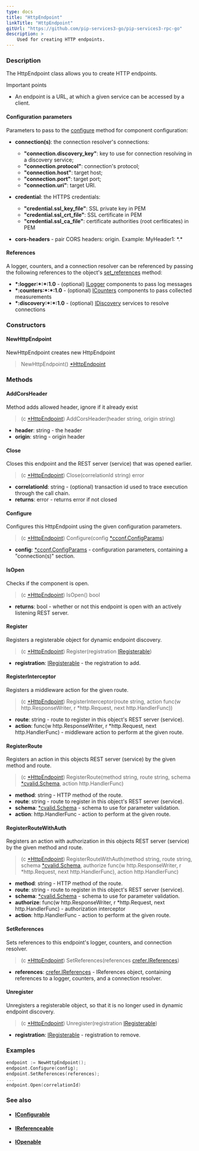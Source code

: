 ```yaml
---
type: docs
title: "HttpEndpoint"
linkTitle: "HttpEndpoint"
gitUrl: "https://github.com/pip-services3-go/pip-services3-rpc-go"
description: >
    Used for creating HTTP endpoints. 
---
```


### Description

The HttpEndpoint class allows you to create HTTP endpoints. 

Important points

- An endpoint is a URL, at which a given service can be accessed by a client. 

#### Configuration parameters
Parameters to pass to the [configure](#configure) method for component configuration:

- **connection(s)**: the connection resolver's connections:
    - **"connection.discovery_key"**: key to use for connection resolving in a discovery service;
    - **"connection.protocol"**: connection's protocol;
    - **"connection.host"**: target host;
    - **"connection.port"**: target port;
    - **"connection.uri"**: target URI.
- **credential**: the HTTPS credentials:
    - **"credential.ssl_key_file"**: SSL private key in PEM
    - **"credential.ssl_crt_file"**: SSL certificate in PEM
    - **"credential.ssl_ca_file"**: certificate authorities (root cerfiticates) in PEM

- **cors-headers** - pair CORS headers: origin. Example: MyHeader1: \*.\*

#### References
A logger, counters, and a connection resolver can be referenced by passing the 
following references to the object's [set_references](#set_references) method:

- **\*:logger:\*:\*:1.0** - (optional) [ILogger](../../../components/log/ilogger) components to pass log messages
- **\*:counters:\*:\*:1.0** - (optional) [ICounters](../../../components/count/icounters) components to pass collected measurements
- **\*:discovery:\*:\*:1.0** - (optional) [IDiscovery](../../../components/connect/idiscovery) services to resolve connections

### Constructors

#### NewHttpEndpoint
NewHttpEndpoint creates new HttpEndpoint

> NewHttpEndpoint() [*HttpEndpoint]()

### Methods

#### AddCorsHeader
Method adds allowed header, ignore if it already exist
> (c [*HttpEndpoint]()) AddCorsHeader(header string, origin string)

- **header**: string - the header
- **origin**: string - origin header

#### Close
Closes this endpoint and the REST server (service) that was opened earlier.

> (c [*HttpEndpoint]()) Close(correlationId string) error

- **correlationId**: string - (optional) transaction id used to trace execution through the call chain.
- **returns**: error - returns error if not closed


#### Configure
Configures this HttpEndpoint using the given configuration parameters.

> (c [*HttpEndpoint]()) Configure(config [*cconf.ConfigParams](../../../commons/config/config_params))

- **config**: [*cconf.ConfigParams](../../../commons/config/config_params) - configuration parameters, containing a "connection(s)" section.


#### IsOpen
Checks if the component is open.

> (c [*HttpEndpoint]()) IsOpen() bool

- **returns**: bool - whether or not this endpoint is open with an actively listening REST server.


#### Register
Registers a registerable object for dynamic endpoint discovery.

> (c [*HttpEndpoint]()) Register(registration [IRegisterable](../iregisterable))

- **registration**: [IRegisterable](../iregisterable) - the registration to add.


#### RegisterInterceptor
Registers a middleware action for the given route.

> (c [*HttpEndpoint]()) RegisterInterceptor(route string, action func(w http.ResponseWriter, r *http.Request, next http.HandlerFunc))

- **route**: string - route to register in this object's REST server (service).
- **action**: func(w http.ResponseWriter, r *http.Request, next http.HandlerFunc) - middleware action to perform at the given route.


#### RegisterRoute
Registers an action in this objects REST server (service) by the given method and route.

> (c [*HttpEndpoint]()) RegisterRoute(method string, route string, schema [*cvalid.Schema](../../../commons/validate/schema), action http.HandlerFunc)

- **method**: string - HTTP method of the route.
- **route**: string - route to register in this object's REST server (service).
- **schema**: [*cvalid.Schema](../../../commons/validate/schema) - schema to use for parameter validation.
- **action**: http.HandlerFunc - action to perform at the given route.


#### RegisterRouteWithAuth
Registers an action with authorization in this objects REST server (service)
by the given method and route.

> (c [*HttpEndpoint]()) RegisterRouteWithAuth(method string, route string, schema [*cvalid.Schema](../../../commons/validate/schema), authorize func(w http.ResponseWriter, r *http.Request, next http.HandlerFunc), action http.HandlerFunc)

- **method**: string - HTTP method of the route.
- **route**: string - route to register in this object's REST server (service).
- **schema**: [*cvalid.Schema](../../../commons/validate/schema) - schema to use for parameter validation.
- **authorize**: func(w http.ResponseWriter, r *http.Request, next http.HandlerFunc) - authorization interceptor
- **action**: http.HandlerFunc - action to perform at the given route.


#### SetReferences
Sets references to this endpoint's logger, counters, and connection resolver.

> (c [*HttpEndpoint]()) SetReferences(references [crefer.IReferences](../../../commons/refer/ireferences))

- **references**: [crefer.IReferences](../../../commons/refer/ireferences) - IReferences object, containing references to a logger, counters, and a connection resolver.


#### Unregister
Unregisters a registerable object, so that it is no longer used in dynamic endpoint discovery.

> (c [*HttpEndpoint]()) Unregister(registration [IRegisterable](../iregisterable))

- **registration**: [IRegisterable](../iregisterable) - registration to remove.

### Examples

```go
endpoint := NewHttpEndpoint();
endpoint.Configure(config);
endpoint.SetReferences(references);
...
endpoint.Open(correlationId)
```

### See also
- #### [IConfigurable](../../../commons/config/iconfigurable)
- #### [IReferenceable](../../../commons/refer/ireferenceable)
- #### [IOpenable](../../../commons/run/iopenable)
